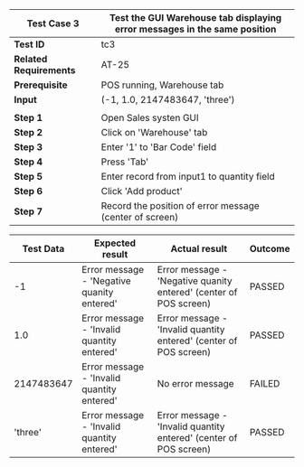 | **Test Case 3** |    **Test the GUI Warehouse tab displaying error messages in the same position** |
| --- |     --- |
| **Test ID** | tc3 |
| **Related Requirements** | AT-25 |
| **Prerequisite** | POS running, Warehouse tab|
| **Input** | (-1, 1.0, 2147483647, 'three') |
| | |
| **Step 1** | Open Sales systen GUI |
| **Step 2** | Click on 'Warehouse' tab |
| **Step 3** | Enter '1' to 'Bar Code' field|
| **Step 4** | Press 'Tab'|
| **Step 5** | Enter record from input1 to quantity field|
| **Step 6** | Click 'Add product'|
| **Step 7** | Record the position of error message (center of screen)|

| **Test Data** | **Expected result** | **Actual result** | **Outcome** |
| --- | --- | --- | --- |
| -1 | Error message - 'Negative quanity entered' | Error message - 'Negative quanity entered' (center of POS screen) | PASSED |
| 1.0 | Error message - 'Invalid quantity entered' | Error message - 'Invalid quantity entered' (center of POS screen) | PASSED |
| 2147483647| Error message - 'Invalid quantity entered' | No error message | FAILED |
| 'three' | Error message - 'Invalid quantity entered' | Error message - 'Invalid quantity entered' (center of POS screen) | PASSED |
